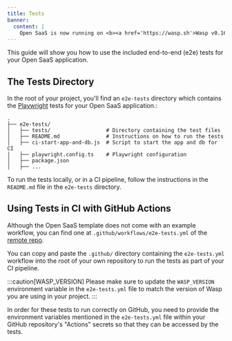 ```yaml
---
title: Tests
banner:
  content: |
    Open SaaS is now running on <b><a href='https://wasp.sh'>Wasp v0.16</a></b>! <br/>⚙️<br/>If you're running an older version and would like to upgrade, please follow the <a href="https://wasp.sh/docs/migration-guides/migrate-from-0-15-to-0-16">migration instructions.</a>
---
```


This guide will show you how to use the included end-to-end (e2e) tests for your Open SaaS application.

## The Tests Directory

In the root of your project, you'll find an `e2e-tests` directory which contains the [Playwright](https://playwright.dev) tests for your Open SaaS application.:

```
.
├── e2e-tests/
│   ├── tests/                  # Directory containing the test files
│   ├── README.md               # Instructions on how to run the tests
│   ├── ci-start-app-and-db.js  # Script to start the app and db for CI
│   ├── playwright.config.ts    # Playwright configuration
│   ├── package.json
│   ├── ...
```

To run the tests locally, or in a CI pipeline, follow the instructions in the `README.md` file in the `e2e-tests` directory.

## Using Tests in CI with GitHub Actions
Although the Open SaaS template does not come with an example workflow, you can find one at `.github/workflows/e2e-tests.yml` of the [remote repo](https://github.com/wasp-lang/open-saas).

You can copy and paste the `.github/` directory containing the `e2e-tests.yml` workflow into the root of your own repository to run the tests as part of your CI pipeline.

:::caution[WASP_VERSION]
Please make sure to update the `WASP_VERSION` environment variable in the `e2e-tests.yml` file to match the version of Wasp you are using in your project.
:::

In order for these tests to run correctly on GitHub, you need to provide the environment variables mentioned in the `e2e-tests.yml` file within your GitHub repository's "Actions" secrets so that they can be accessed by the tests.
